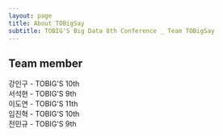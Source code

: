 ```yaml
---
layout: page
title: About TOBigSay
subtitle: TOBIG'S Big Data 8th Conference _ Team TOBigSay
---
```


## Team member

강인구 - TOBIG'S 10th        
서석현 - TOBIG'S 9th     
이도연 - TOBIG'S 11th     
임진혁 - TOBIG'S 10th    
전민규 - TOBIG'S 9th    
